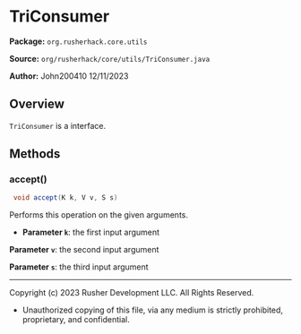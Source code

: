 # TriConsumer

**Package:** `org.rusherhack.core.utils`

**Source:** `org/rusherhack/core/utils/TriConsumer.java`

**Author:** John200410 12/11/2023



## Overview

`TriConsumer` is a interface.

## Methods

### accept()

```java
 void accept(K k, V v, S s)
```

Performs this operation on the given arguments.
* **Parameter `k`**: the first input argument


**Parameter `v`**: the second input argument


**Parameter `s`**: the third input argument



---

Copyright (c) 2023 Rusher Development LLC. All Rights Reserved.
* Unauthorized copying of this file, via any medium is strictly prohibited, proprietary, and confidential.
